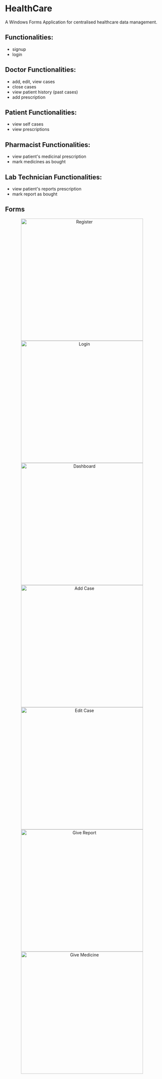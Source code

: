 # HealthCare

A Windows Forms Application for centralised healthcare data management.

## Functionalities:
- signup
- login

## Doctor Functionalities:
- add, edit, view cases
- close cases
- view patient history (past cases)
- add prescription

## Patient Functionalities:
- view self cases
- view prescriptions

## Pharmacist Functionalities:
- view patient's medicinal prescription
- mark medicines as bought

## Lab Technician Functionalities:
- view patient's reports prescription
- mark report as bought

## Forms

<p align="center">
  <img src="https://user-images.githubusercontent.com/50942732/80302922-915a9e00-87ca-11ea-8e5d-0695e2293748.png" width="400" title="Register">
  <img src="https://user-images.githubusercontent.com/50942732/80302968-e3032880-87ca-11ea-87c4-8a1ad268c1e8.png" width="400" title="Login">
  <img src="https://user-images.githubusercontent.com/50942732/80302969-e4345580-87ca-11ea-9b53-b9faee019b9d.png" width="400" title="Dashboard">
  <img src="https://user-images.githubusercontent.com/50942732/80302970-e5fe1900-87ca-11ea-8f76-c3f7bd3dc41d.png" width="400" title="Add Case">
  <img src="https://user-images.githubusercontent.com/50942732/80302978-f31b0800-87ca-11ea-8cfd-f405a4c382ab.png" width="400" title="Edit Case">
  <img src="https://user-images.githubusercontent.com/50942732/80302917-8a339000-87ca-11ea-8c7a-ae45d81e208c.png" width="400" title="Give Report">
  <img src="https://user-images.githubusercontent.com/50942732/80302963-daaaed80-87ca-11ea-95ee-832dcfd3b65b.png" width="400" title="Give Medicine">
